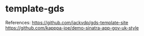 # template-gds

References:
https://github.com/jackvdp/gds-template-site
https://github.com/kapppa-joe/demo-sinatra-app-gov-uk-style
